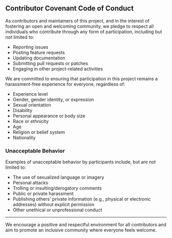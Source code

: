 ## Contributor Covenant Code of Conduct

As contributors and maintainers of this project, and in the interest of fostering an open and welcoming community, we pledge to respect all individuals who contribute through any form of participation, including but not limited to:

- Reporting issues
- Posting feature requests
- Updating documentation
- Submitting pull requests or patches
- Engaging in other project-related activities

We are committed to ensuring that participation in this project remains a harassment-free experience for everyone, regardless of:

- Experience level
- Gender, gender identity, or expression
- Sexual orientation
- Disability
- Personal appearance or body size
- Race or ethnicity
- Age
- Religion or belief system
- Nationality

### Unacceptable Behavior

Examples of unacceptable behavior by participants include, but are not limited to:

- The use of sexualized language or imagery
- Personal attacks
- Trolling or insulting/derogatory comments
- Public or private harassment
- Publishing others' private information (e.g., physical or electronic addresses) without explicit permission
- Other unethical or unprofessional conduct

---

We encourage a positive and respectful environment for all contributors and aim to promote an inclusive community where everyone feels welcome.
